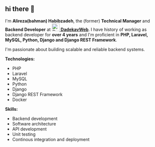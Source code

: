 ## hi there 👋
I'm **Alireza(bahman) Habibzadeh**, the (former) **Technical Manager** and **Backend Developer** at  <a href="https://dadekavweb.ir" target="_blank"><span style="width: 25px; height: 25px !important;"> <img src="https://dadekavweb.ir/addHomeScreen.png" alt="Dadekavweb logo" style="display:inline" width="25" height="25px"/> </span> **DadekavWeb**</a>. I have history of working as backend developer for **over 4 years** and I'm proficient in **PHP, Laravel, MySQL, Python, Django and Django REST Framework**.

I'm passionate about building scalable and reliable backend systems.

**Technologies:**
- PHP
- Laravel
- MySQL
- Python
- Django
- Django REST Framework
- Docker

**Skills:**
- Backend development
- Software architecture
- API development
- Unit testing
- Continous integration and deployment
